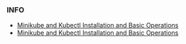 ### INFO

* [Minikube and Kubectl Installation and Basic Operations](./minikube.md)
* [Minikube and Kubectl Installation and Basic Operations](./visualizer.md)